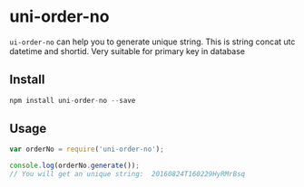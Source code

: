 # uni-order-no

`ui-order-no` can help you to generate unique string. This is string concat utc datetime and shortid. Very suitable for primary key in database

## Install

```javascript
npm install uni-order-no --save
```

## Usage

```javascript
var orderNo = require('uni-order-no');

console.log(orderNo.generate());
// You will get an unique string:  20160824T160229HyRMrBsq
```
